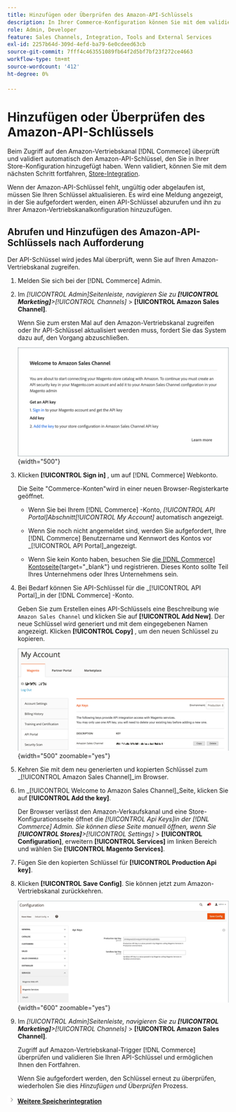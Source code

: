 ```yaml
---
title: Hinzufügen oder Überprüfen des Amazon-API-Schlüssels
description: In Ihrer Commerce-Konfiguration können Sie mit dem validierten Amazon-API-Schlüssel Ihre Stores in Ihr Amazon Seller-Konto integrieren.
role: Admin, Developer
feature: Sales Channels, Integration, Tools and External Services
exl-id: 2257b64d-309d-4efd-ba79-6e0cdeed63cb
source-git-commit: 7fff4c463551089fb64f2d5bf7bf23f272ce4663
workflow-type: tm+mt
source-wordcount: '412'
ht-degree: 0%

---
```


# Hinzufügen oder Überprüfen des Amazon-API-Schlüssels

Beim Zugriff auf den Amazon-Vertriebskanal [!DNL Commerce] überprüft und validiert automatisch den Amazon-API-Schlüssel, den Sie in Ihrer Store-Konfiguration hinzugefügt haben. Wenn validiert, können Sie mit dem nächsten Schritt fortfahren, [Store-Integration](./store-integration.md).

Wenn der Amazon-API-Schlüssel fehlt, ungültig oder abgelaufen ist, müssen Sie Ihren Schlüssel aktualisieren. Es wird eine Meldung angezeigt, in der Sie aufgefordert werden, einen API-Schlüssel abzurufen und ihn zu Ihrer Amazon-Vertriebskanalkonfiguration hinzuzufügen.

## Abrufen und Hinzufügen des Amazon-API-Schlüssels nach Aufforderung

Der API-Schlüssel wird jedes Mal überprüft, wenn Sie auf Ihren Amazon-Vertriebskanal zugreifen.

1. Melden Sie sich bei der [!DNL Commerce] Admin.

1. Im _[!UICONTROL Admin]_Seitenleiste, navigieren Sie zu **[!UICONTROL Marketing]**>_[!UICONTROL Channels]_ > **[!UICONTROL Amazon Sales Channel]**.

   Wenn Sie zum ersten Mal auf den Amazon-Vertriebskanal zugreifen oder Ihr API-Schlüssel aktualisiert werden muss, fordert Sie das System dazu auf, den Vorgang abzuschließen.

   ![Abrufen und Hinzufügen der Amazon API-Schlüsselaufforderung](assets/amazon-api-verification-prompt.png){width="500"}

1. Klicken **[!UICONTROL Sign in]** , um auf [!DNL Commerce] Webkonto.

   Die Seite &quot;Commerce-Konten&quot;wird in einer neuen Browser-Registerkarte geöffnet.

   - Wenn Sie bei Ihrem [!DNL Commerce] -Konto, _[!UICONTROL API Portal]_Abschnitt_[!UICONTROL My Account]_ automatisch angezeigt.

   - Wenn Sie noch nicht angemeldet sind, werden Sie aufgefordert, Ihre [!DNL Commerce] Benutzername und Kennwort des Kontos vor _[!UICONTROL API Portal]_angezeigt.

   - Wenn Sie kein Konto haben, besuchen Sie [die [!DNL Commerce] Kontoseite](https://account.magento.com/customer/account/login/){target="_blank"} und registrieren. Dieses Konto sollte Teil Ihres Unternehmens oder Ihres Unternehmens sein.

1. Bei Bedarf können Sie API-Schlüssel für die _[!UICONTROL API Portal]_in der [!DNL Commerce] -Konto.

   Geben Sie zum Erstellen eines API-Schlüssels eine Beschreibung wie `Amazon Sales Channel` und klicken Sie auf **[!UICONTROL Add New]**. Der neue Schlüssel wird generiert und mit dem eingegebenen Namen angezeigt. Klicken **[!UICONTROL Copy]** , um den neuen Schlüssel zu kopieren.

   ![API-Schlüssel generieren oder kopieren](assets/amazon-add-api-key.png){width="500" zoomable="yes"}

1. Kehren Sie mit dem neu generierten und kopierten Schlüssel zum _[!UICONTROL Amazon Sales Channel]_im Browser.

1. Im _[!UICONTROL Welcome to Amazon Sales Channel]_Seite, klicken Sie auf **[!UICONTROL Add the key]**.

   Der Browser verlässt den Amazon-Verkaufskanal und eine Store-Konfigurationsseite öffnet die _[!UICONTROL Api Keys]_in der [!DNL Commerce] Admin. Sie können diese Seite manuell öffnen, wenn Sie **[!UICONTROL Stores]**>_[!UICONTROL Settings]_ > **[!UICONTROL Configuration]**, erweitern **[!UICONTROL Services]** im linken Bereich und wählen Sie **[!UICONTROL Magento Services]**.

1. Fügen Sie den kopierten Schlüssel für **[!UICONTROL Production Api key]**.

1. Klicken **[!UICONTROL Save Config]**. Sie können jetzt zum Amazon-Vertriebskanal zurückkehren.

   ![Hinzufügen Ihres API-Schlüssels in Ihrer Store-Konfiguration](assets/config-magento-services-api-screen.png){width="600" zoomable="yes"}

1. Im _[!UICONTROL Admin]_Seitenleiste, navigieren Sie zu **[!UICONTROL Marketing]**>_[!UICONTROL Channels]_ > **[!UICONTROL Amazon Sales Channel]**.

   Zugriff auf Amazon-Vertriebskanal-Trigger [!DNL Commerce] überprüfen und validieren Sie Ihren API-Schlüssel und ermöglichen Ihnen den Fortfahren.

   Wenn Sie aufgefordert werden, den Schlüssel erneut zu überprüfen, wiederholen Sie dies _Hinzufügen und Überprüfen_ Prozess.

![Nächstes Symbol](assets/btn-next.png) [**Weitere Speicherintegration**](./store-integration.md)
